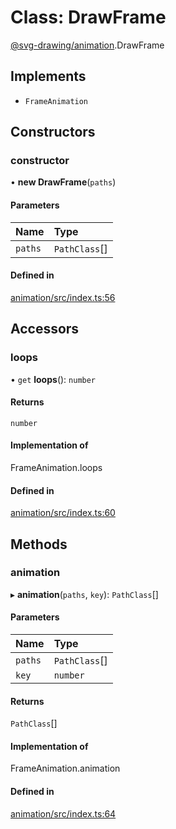 # Class: DrawFrame

[@svg-drawing/animation](../../modules/svg_drawing_animation.md).DrawFrame

## Implements

- `FrameAnimation`

## Constructors

### constructor

• **new DrawFrame**(`paths`)

#### Parameters

| Name | Type |
| :------ | :------ |
| `paths` | `PathClass`[] |

#### Defined in

[animation/src/index.ts:56](https://github.com/kmkzt/svg-drawing/blob/6e54c2f/packages/animation/src/index.ts#L56)

## Accessors

### loops

• `get` **loops**(): `number`

#### Returns

`number`

#### Implementation of

FrameAnimation.loops

#### Defined in

[animation/src/index.ts:60](https://github.com/kmkzt/svg-drawing/blob/6e54c2f/packages/animation/src/index.ts#L60)

## Methods

### animation

▸ **animation**(`paths`, `key`): `PathClass`[]

#### Parameters

| Name | Type |
| :------ | :------ |
| `paths` | `PathClass`[] |
| `key` | `number` |

#### Returns

`PathClass`[]

#### Implementation of

FrameAnimation.animation

#### Defined in

[animation/src/index.ts:64](https://github.com/kmkzt/svg-drawing/blob/6e54c2f/packages/animation/src/index.ts#L64)

